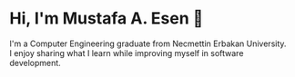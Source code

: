 

# Hi, I'm Mustafa A. Esen 👋

I'm a Computer Engineering graduate from Necmettin Erbakan University.  
I enjoy sharing what I learn while improving myself in software development.

